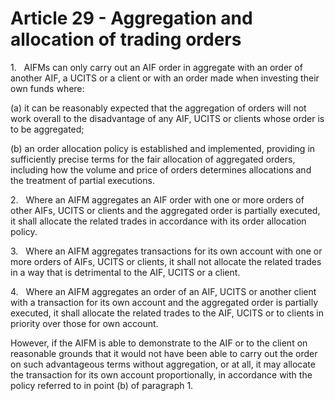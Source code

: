 # Article 29 - Aggregation and allocation of trading orders


1.   AIFMs can only carry out an AIF order in aggregate with an order of another AIF, a UCITS or a client or with an order made when investing their own funds where:

(a) it can be reasonably expected that the aggregation of orders will not work overall to the disadvantage of any AIF, UCITS or clients whose order is to be aggregated;

(b) an order allocation policy is established and implemented, providing in sufficiently precise terms for the fair allocation of aggregated orders, including how the volume and price of orders determines allocations and the treatment of partial executions.

2.   Where an AIFM aggregates an AIF order with one or more orders of other AIFs, UCITS or clients and the aggregated order is partially executed, it shall allocate the related trades in accordance with its order allocation policy.

3.   Where an AIFM aggregates transactions for its own account with one or more orders of AIFs, UCITS or clients, it shall not allocate the related trades in a way that is detrimental to the AIF, UCITS or a client.

4.   Where an AIFM aggregates an order of an AIF, UCITS or another client with a transaction for its own account and the aggregated order is partially executed, it shall allocate the related trades to the AIF, UCITS or to clients in priority over those for own account.

However, if the AIFM is able to demonstrate to the AIF or to the client on reasonable grounds that it would not have been able to carry out the order on such advantageous terms without aggregation, or at all, it may allocate the transaction for its own account proportionally, in accordance with the policy referred to in point (b) of paragraph 1.
